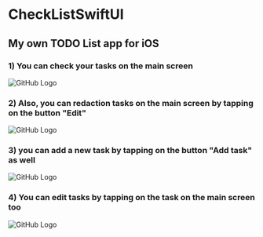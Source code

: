 # CheckListSwiftUI
## My own TODO List app for iOS 

### 1) You can check your tasks on the main screen
![GitHub Logo](/ImagesForReadme/CheckListView.png)

### 2) Also, you can redaction tasks on the main screen by tapping on the button "Edit"  
![GitHub Logo](/ImagesForReadme/CheckListViewEditor.png)

### 3) you can add a new task by tapping on the button "Add task" as well
![GitHub Logo](/ImagesForReadme/CreateNewCheckListItem.png)

### 4) You can edit tasks by tapping on the task on the main screen too
![GitHub Logo](/ImagesForReadme/ShowCheckListItem.png)
